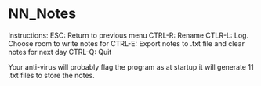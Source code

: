 # NN_Notes

Instructions:
ESC: Return to previous menu
CTRL-R: Rename
CTLR-L: Log. Choose room to write notes for
CTRL-E: Export notes to .txt file and clear notes for next day
CTRL-Q: Quit

Your anti-virus will probably flag the program as at startup it will generate 11 .txt files to store the notes.
